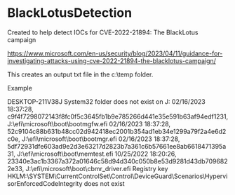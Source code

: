 # BlackLotusDetection
Created to help detect IOCs for CVE-2022-21894: The BlackLotus campaign

https://www.microsoft.com/en-us/security/blog/2023/04/11/guidance-for-investigating-attacks-using-cve-2022-21894-the-blacklotus-campaign/


This creates an output txt file in the c:\temp folder. 

Example

DESKTOP-211V38J
System32 folder does not exist on J:
02/16/2023 18:37:28, c9f4f7298072143f8fc0f5c3645fb1b9e785266d441e35e591b63af94edf1231, J:\efi\microsoft\boot\bootmgfw.efi
02/16/2023 18:37:28, 52c9104c88b631b48cc02d942418ec2001b354ad1eb34e1299a79f2a4e6d2c0e, J:\efi\microsoft\boot\bootmgr.efi
02/16/2023 18:37:28, 5df72931dfe603ad9e2d3e63217d2823b7a361c6b57661ee8ab6618471395a31, J:\efi\microsoft\boot\memtest.efi
10/25/2022 18:20:26, 23340e3ac1b3367a372a01646c58d94d340c050b8e53d9281d43db7096822e33, J:\efi\microsoft\boot\cbmr_driver.efi
Registry key HKLM:\SYSTEM\CurrentControlSet\Control\DeviceGuard\Scenarios\HypervisorEnforcedCodeIntegrity does not exist

